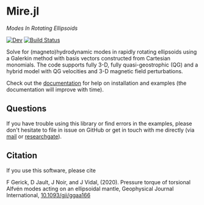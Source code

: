 # Mire.jl

*Modes In Rotating Ellipsoids*

[![Dev](https://img.shields.io/badge/docs-dev-blue.svg)](https://fgerick.github.io/Mire.jl/dev/)
[![Build Status](https://travis-ci.com/fgerick/Mire.jl.svg?token=NJNkFC9qALxxCxMBhjwi&branch=master)](https://travis-ci.com/fgerick/Mire.jl)

Solve for (magneto)hydrodynamic modes in rapidly rotating ellipsoids using a Galerkin method with basis vectors constructed from Cartesian monomials. The code supports fully 3-D, fully quasi-geostrophic (QG) and a hybrid model with QG velocities and 3-D magnetic field perturbations.

Check out the [documentation](https://fgerick.github.io/Mire.jl/dev/) for help on installation and examples (the documentation will improve with time).

## Questions

If you have trouble using this library or find errors in the examples, please don't hesitate to file in issue on GitHub or get in touch with me directly (via [mail](mailto:felix.gerick@univ-grenoble-alpes.fr) or [researchgate](https://www.researchgate.net/profile/Felix_Gerick)).

## Citation

If you use this software, please cite

F Gerick, D Jault, J Noir, and J Vidal, (2020). Pressure torque of torsional Alfvén modes acting on an ellipsoidal mantle, Geophysical Journal International, [10.1093/gji/ggaa166](https://doi.org/10.1093/gji/ggaa166)
